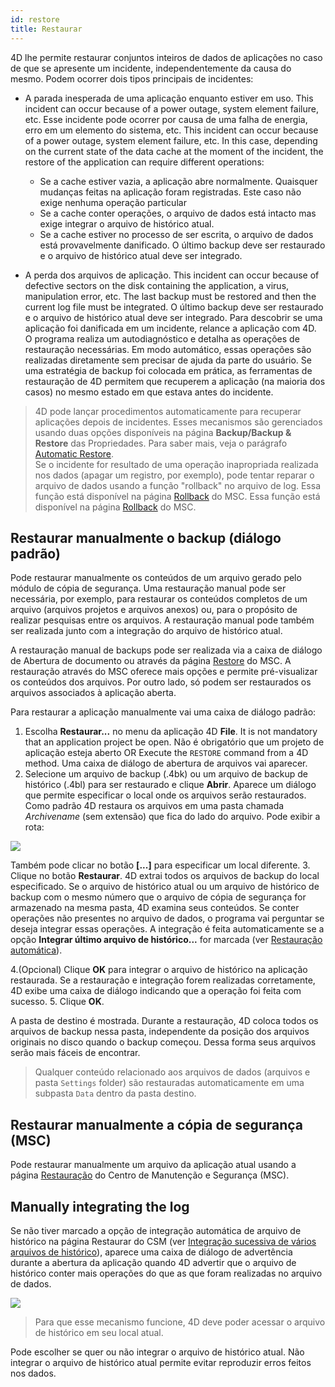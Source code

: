 ```yaml
---
id: restore
title: Restaurar
---
```


4D lhe permite restaurar conjuntos inteiros de dados de aplicações no caso de que se apresente um incidente, independentemente da causa do mesmo. Podem ocorrer dois tipos principais de incidentes:

- A parada inesperada de uma aplicação enquanto estiver em uso. This incident can occur because of a power outage, system element failure, etc. Esse incidente pode ocorrer por causa de uma falha de energia, erro em um elemento do sistema, etc. This incident can occur because of a power outage, system element failure, etc. In this case, depending on the current state of the data cache at the moment of the incident, the restore of the application can require different operations:
    - Se a cache estiver vazia, a aplicação abre normalmente. Quaisquer mudanças feitas na aplicação foram registradas. Este caso não exige nenhuma operação particular
    - Se a cache conter operações, o arquivo de dados está intacto mas exige integrar o arquivo de histórico atual.
    - Se a cache estiver no processo de ser escrita, o arquivo de dados está provavelmente danificado. O último backup deve ser restaurado e o arquivo de histórico atual deve ser integrado.

- A perda dos arquivos de aplicação. This incident can occur because of defective sectors on the disk containing the application, a virus, manipulation error, etc. The last backup must be restored and then the current log file must be integrated. O último backup deve ser restaurado e o arquivo de histórico atual deve ser integrado. Para descobrir se uma aplicação foi danificada em um incidente, relance a aplicação com 4D. O programa realiza um autodiagnóstico e detalha as operações de restauração necessárias. Em modo automático, essas operações são realizadas diretamente sem precisar de ajuda da parte do usuário. Se uma estratégia de backup foi colocada em prática, as ferramentas de restauração de 4D permitem que recuperem a aplicação (na maioria dos casos) no mesmo estado em que estava antes do incidente.

> 4D pode lançar procedimentos automaticamente para recuperar aplicações depois de incidentes. Esses mecanismos são gerenciados usando duas opções disponíveis na página **Backup/Backup & Restore** das Propriedades. Para saber mais, veja o parágrafo [Automatic Restore](settings.md#automatic-restore).  
> Se o incidente for resultado de uma operação inapropriada realizada nos dados (apagar um registro, por exemplo), pode tentar reparar o arquivo de dados usando a função "rollback" no arquivo de log. Essa função está disponível na página [Rollback](MSC/rollback.md) do MSC. Essa função está disponível na página [Rollback](MSC/rollback.md) do MSC.


## Restaurar manualmente o backup (diálogo padrão)

Pode restaurar manualmente os conteúdos de um arquivo gerado pelo módulo de cópia de segurança. Uma restauração manual pode ser necessária, por exemplo, para restaurar os conteúdos completos de um arquivo (arquivos projetos e arquivos anexos) ou, para o propósito de realizar pesquisas entre os arquivos. A restauração manual pode também ser realizada junto com a integração do arquivo de histórico atual.

A restauração manual de backups pode ser realizada via a caixa de diálogo de Abertura de documento ou através da página [Restore](../MSC/restore.md) do MSC. A restauração através do MSC oferece mais opções e permite pré-visualizar os conteúdos dos arquivos. Por outro lado, só podem ser restaurados os arquivos associados à aplicação aberta.

Para restaurar a aplicação manualmente vai uma caixa de diálogo padrão:

1. Escolha **Restaurar...** no menu da aplicação 4D **File**. It is not mandatory that an application project be open. Não é obrigatório que um projeto de aplicação esteja aberto OR Execute the `RESTORE` command from a 4D method. Uma caixa de diálogo de abertura de arquivos vai aparecer.
2. Selecione um arquivo de backup (.4bk) ou um arquivo de backup de histórico (.4bl) para ser restaurado e clique **Abrir**. Aparece um diálogo que permite especificar o local onde os arquivos serão restaurados. Como padrão 4D restaura os arquivos em uma pasta chamada *Archivename* (sem extensão) que fica do lado do arquivo. Pode exibir a rota:

![](../assets/en/Backup/backup07.png)

Também pode clicar no botão **[...]** para especificar um local diferente.
3. Clique no botão **Restaurar**. 4D extrai todos os arquivos de backup do local especificado. Se o arquivo de histórico atual ou um arquivo de histórico de backup com o mesmo número que o arquivo de cópia de segurança for armazenado na mesma pasta, 4D examina seus conteúdos. Se conter operações não presentes no arquivo de dados, o programa vai perguntar se deseja integrar essas operações. A integração é feita automaticamente se a opção **Integrar último arquivo de histórico...** for marcada (ver [Restauração automática](settings.md#automatic-restore)).

4.(Opcional) Clique **OK** para integrar o arquivo de histórico na aplicação restaurada. Se a restauração e integração forem realizadas corretamente, 4D exibe uma caixa de diálogo indicando que a operação foi feita com sucesso.
5. Clique **OK**.

A pasta de destino é mostrada. Durante a restauração, 4D coloca todos os arquivos de backup nessa pasta, independente da posição dos arquivos originais no disco quando o backup começou. Dessa forma seus arquivos serão mais fáceis de encontrar.

> Qualquer conteúdo relacionado aos arquivos de dados (arquivos e pasta `Settings` folder) são restauradas automaticamente em uma subpasta `Data` dentro da pasta destino.


## Restaurar manualmente a cópia de segurança (MSC)

Pode restaurar manualmente um arquivo da aplicação atual usando a página  [Restauração](MSC/restore.md) do Centro de Manutenção e Segurança (MSC).


## Manually integrating the log

Se não tiver marcado a opção de integração automática de arquivo de histórico na página Restaurar do CSM (ver [Integração sucessiva de vários arquivos de histórico](MSC/restore.md#successive-intergration-of-several-data-log-files)), aparece uma caixa de diálogo de advertência durante a abertura da aplicação quando 4D advertir que o arquivo de histórico conter mais operações do que as que foram realizadas no arquivo de dados.

![](../assets/en/Backup/backup08.png)

> Para que esse mecanismo funcione, 4D deve poder acessar o arquivo de histórico em seu local atual.

Pode escolher se quer ou não integrar o arquivo de histórico atual. Não integrar o arquivo de histórico atual permite evitar reproduzir erros feitos nos dados.